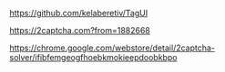 https://github.com/kelaberetiv/TagUI

https://2captcha.com?from=1882668

https://chrome.google.com/webstore/detail/2captcha-solver/ifibfemgeogfhoebkmokieepdoobkbpo
